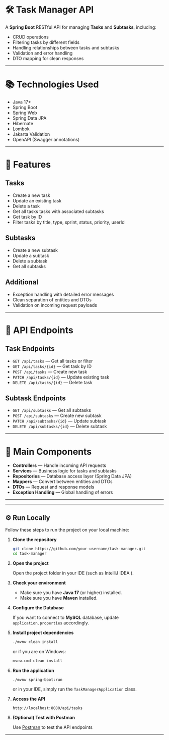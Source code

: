 
# 🛠️ Task Manager API

A **Spring Boot** RESTful API for managing **Tasks** and **Subtasks**, including:
- CRUD operations
- Filtering tasks by different fields
- Handling relationships between tasks and subtasks
- Validation and error handling
- DTO mapping for clean responses

---

# 📚 Technologies Used

- Java 17+
- Spring Boot
- Spring Web
- Spring Data JPA
- Hibernate
- Lombok
- Jakarta Validation
- OpenAPI (Swagger annotations)

---

# 🚀 Features

## Tasks
- Create a new task
- Update an existing task
- Delete a task
- Get all tasks tasks with associated subtasks
- Get task by ID
- Filter tasks by title, type, sprint, status, priority, userId

## Subtasks
- Create a new subtask
- Update a subtask 
- Delete a subtask 
- Get all subtasks

## Additional
- Exception handling with detailed error messages
- Clean separation of entities and DTOs
- Validation on incoming request payloads

---

# 📌 API Endpoints

## Task Endpoints
- `GET /api/tasks` — Get all tasks or filter
- `GET /api/tasks/{id}` — Get task by ID
- `POST /api/tasks` — Create new task
- `PATCH /api/tasks/{id}` — Update existing task
- `DELETE /api/tasks/{id}` — Delete task

## Subtask Endpoints
- `GET /api/subtasks` — Get all subtasks
- `POST /api/subtasks` — Create new subtask
- `PATCH /api/subtasks/{id}` — Update subtask 
- `DELETE /api/subtasks/{id}` — Delete subtask

---

# 🧩 Main Components

- **Controllers** — Handle incoming API requests
- **Services** — Business logic for tasks and subtasks
- **Repositories** — Database access layer (Spring Data JPA)
- **Mappers** — Convert between entities and DTOs
- **DTOs** — Request and response models
- **Exception Handling** — Global handling of errors

---

---

## ⚙️ Run Locally

Follow these steps to run the project on your local machine:

1. **Clone the repository**
   ```bash
   git clone https://github.com/your-username/task-manager.git
   cd task-manager
   ```

2. **Open the project**  

   Open the project folder in your IDE (such as IntelliJ IDEA ).

3. **Check your environment**  
   - Make sure you have **Java 17** (or higher) installed.
   - Make sure you have **Maven** installed.

4. **Configure the Database**  

   If you want to connect to **MySQL** database, update `application.properties` accordingly.

5. **Install project dependencies**
   ```bash
   ./mvnw clean install
   ```
   or if you are on Windows:
   ```bash
   mvnw.cmd clean install
   ```

6. **Run the application**
   ```bash
   ./mvnw spring-boot:run
   ```
   or in your IDE, simply run the `TaskManagerApplication` class.

7. **Access the API**
     
     ```
     http://localhost:8080/api/tasks
     ```

8. **(Optional) Test with Postman**  

   Use [Postman](https://www.postman.com/) to test the API endpoints

---



